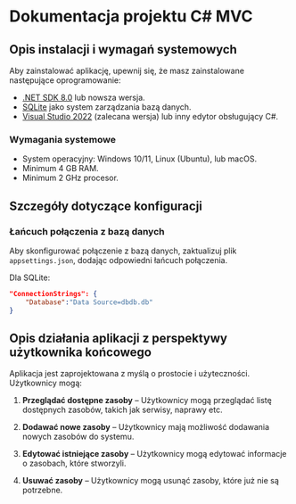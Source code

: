 # Dokumentacja projektu C# MVC

## Opis instalacji i wymagań systemowych

Aby zainstalować aplikację, upewnij się, że masz zainstalowane następujące oprogramowanie:

- [.NET SDK 8.0](https://dotnet.microsoft.com/download/dotnet/8.0) lub nowsza wersja.
- [SQLite](https://www.sqlite.org/download.html) jako system zarządzania bazą danych.
- [Visual Studio 2022](https://visualstudio.microsoft.com/) (zalecana wersja) lub inny edytor obsługujący C#.

### Wymagania systemowe

- System operacyjny: Windows 10/11, Linux (Ubuntu), lub macOS.
- Minimum 4 GB RAM.
- Minimum 2 GHz procesor.

## Szczegóły dotyczące konfiguracji

### Łańcuch połączenia z bazą danych

Aby skonfigurować połączenie z bazą danych, zaktualizuj plik `appsettings.json`, dodając odpowiedni łańcuch połączenia.

Dla SQLite:

```json
"ConnectionStrings": {
    "Database":"Data Source=dbdb.db"
}
```

## Opis działania aplikacji z perspektywy użytkownika końcowego

Aplikacja jest zaprojektowana z myślą o prostocie i użyteczności. Użytkownicy mogą:

1. **Przeglądać dostępne zasoby** – Użytkownicy mogą przeglądać listę dostępnych zasobów, takich jak serwisy, naprawy etc.

2. **Dodawać nowe zasoby** – Użytkownicy mają możliwość dodawania nowych zasobów do systemu.

3. **Edytować istniejące zasoby** – Użytkownicy mogą edytować informacje o zasobach, które stworzyli.

4. **Usuwać zasoby** – Użytkownicy mogą usunąć zasoby, które już nie są potrzebne.
